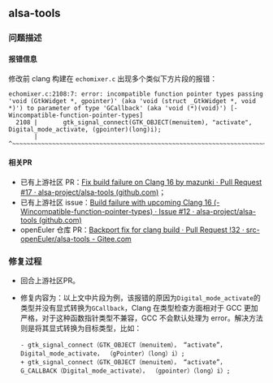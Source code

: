 ## alsa-tools

### 问题描述

#### 报错信息

修改前 clang 构建在 `echomixer.c` 出现多个类似下方片段的报错：

```
echomixer.c:2108:7: error: incompatible function pointer types passing 'void (GtkWidget *, gpointer)' (aka 'void (struct _GtkWidget *, void *)') to parameter of type 'GCallback' (aka 'void (*)(void)') [-Wincompatible-function-pointer-types]
  2108 |       gtk_signal_connect(GTK_OBJECT(menuitem), "activate", Digital_mode_activate, (gpointer)(long)i);
       |       ^~~~~~~~~~~~~~~~~~~~~~~~~~~~~~~~~~~~~~~~~~~~~~~~~~~~~~~~~~~~~~~~~~~~~~~~~~~~~~~~~~~~~~~~~~~~~~
```

#### 相关PR

- 已有上游社区 PR：[Fix build failure on Clang 16 by mazunki · Pull Request #17 · alsa-project/alsa-tools (github.com)](https://github.com/alsa-project/alsa-tools/pull/17)；
- 已有上游社区 issue：[Build failure with upcoming Clang 16 (-Wincompatible-function-pointer-types) · Issue #12 · alsa-project/alsa-tools (github.com)](https://github.com/alsa-project/alsa-tools/issues/12)
- openEuler 仓库 PR：[Backport fix for clang build · Pull Request !32 · src-openEuler/alsa-tools - Gitee.com](https://gitee.com/src-openeuler/alsa-tools/pulls/32)

### 修复过程

- 回合上游社区PR。
- 修复内容为：以上文中片段为例，该报错的原因为`Digital_mode_activate`的类型并没有显式转换为`GCallback`，Clang 在类型检查方面相对于 GCC 更加严格，对于这种函数指针类型不兼容，GCC 不会默认处理为 error。解决方法则是将其显式转换为目标类型，比如：

  ```
  - gtk_signal_connect（GTK_OBJECT（menuitem）， “activate”， Digital_mode_activate， （gPointer）（long）i）;
  + gtk_signal_connect（GTK_OBJECT（menuitem）， “activate”， G_CALLBACK（Digital_mode_activate）， （gpointer）（long）i）;
  ```

